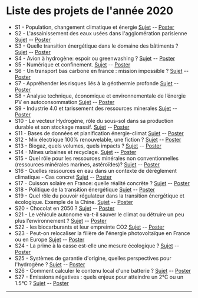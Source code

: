 
# Liste des projets de l'année 2020

- S1 - Population, changement climatique et énergie [Sujet](https://robingirard.github.io/MINES-UE14-miniprojet/Past/2020/Descriptifs/UE142020-S01-Populationetenergie.html) -- [Poster](https://robingirard.github.io/MINES-UE14-miniprojet/Past/2020/Posters/UE142020-S01.pdf)
- S2 - L'assainissement des eaux usées dans l'agglomération parisienne [Sujet](https://robingirard.github.io/MINES-UE14-miniprojet/Past/2020/Descriptifs/UE142020-S02-assainissement_Paris.html) -- [Poster](https://robingirard.github.io/MINES-UE14-miniprojet/Past/2020/Posters/UE142020-S02.pdf)
- S3 - Quelle transition énergétique dans le domaine des bâtiments ? [Sujet](https://robingirard.github.io/MINES-UE14-miniprojet/Past/2020/Descriptifs/UE142020-S03-Transition-Batiment.html) -- [Poster](https://robingirard.github.io/MINES-UE14-miniprojet/Past/2020/Posters/UE142020-S03.pdf)
- S4 - Avion à hydrogène: espoir ou greenwashing ?   [Sujet](https://robingirard.github.io/MINES-UE14-miniprojet/Past/2020/Descriptifs/UE142020-S04-Avion-hydrogene.html) -- [Poster](https://robingirard.github.io/MINES-UE14-miniprojet/Past/2020/Posters/UE142020-S04.pdf)
- S5 - Numérique et confinement. [Sujet](https://robingirard.github.io/MINES-UE14-miniprojet/Past/2020/Descriptifs/UE142020-S05-Numeriqueetconfinement.html) -- [Poster](https://robingirard.github.io/MINES-UE14-miniprojet/Past/2020/Posters/UE142020-S05.pdf)
- S6 - Un transport bas carbone en france : mission impossible ?  [Sujet](https://robingirard.github.io/MINES-UE14-miniprojet/Past/2020/Descriptifs/UE142020-S06-Decarbonisation-Transport.html) -- [Poster](https://robingirard.github.io/MINES-UE14-miniprojet/Past/2020/Posters/UE142020-S06.pdf)
- S7 - Appréhender les risques liés à la géothermie profonde [Sujet](https://robingirard.github.io/MINES-UE14-miniprojet/Past/2020/Descriptifs/UE142020-S07-Risque-Geothermie-Profonde.html) -- [Poster](https://robingirard.github.io/MINES-UE14-miniprojet/Past/2020/Posters/UE142020-S07.pdf)
- S8 - Analyse technique, économique et environnementale de l’énergie PV en autoconsommation
 [Sujet](https://robingirard.github.io/MINES-UE14-miniprojet/Past/2020/Descriptifs/UE142020-S08-PhilippeBlanc.html) -- [Poster](https://robingirard.github.io/MINES-UE14-miniprojet/Past/2020/Posters/UE142020-S08.pdf)
- S9 - Industrie 4.0 et tarissement des ressources minerales [Sujet](https://robingirard.github.io/MINES-UE14-miniprojet/Past/2020/Descriptifs/UE142020-S09-Materiaux-IA.html) -- [Poster](https://robingirard.github.io/MINES-UE14-miniprojet/Past/2020/Posters/UE142020-S09.pdf)
- S10 - Le vecteur Hydrogène, rôle du sous-sol dans sa production durable et son stockage massif.
 [Sujet](https://robingirard.github.io/MINES-UE14-miniprojet/Past/2020/Descriptifs/UE142020-S10-HydrogeneStockage.html) -- [Poster](https://robingirard.github.io/MINES-UE14-miniprojet/Past/2020/Posters/UE142020-S10.pdf)
- S11 - Bases de données et planification énergie-climat [Sujet](https://robingirard.github.io/MINES-UE14-miniprojet/Past/2020/Descriptifs/UE142020-S11-Database-PlanificationEnergie.html) -- [Poster](https://robingirard.github.io/MINES-UE14-miniprojet/Past/2020/Posters/UE142020-S11.pdf)
- S12 - Mix électrique 100% renouvelable, une fiction ? [Sujet](https://robingirard.github.io/MINES-UE14-miniprojet/Past/2020/Descriptifs/UE142020-S12-Mix-100_-renouvelable-AM-RG.html) -- [Poster](https://robingirard.github.io/MINES-UE14-miniprojet/Past/2020/Posters/UE142020-S12.pdf)
- S13 - Biogaz, quels volumes, quels impacts ? [Sujet](https://robingirard.github.io/MINES-UE14-miniprojet/Past/2020/Descriptifs/UE142020-S13-Biogaz.html) -- [Poster](https://robingirard.github.io/MINES-UE14-miniprojet/Past/2020/Posters/UE142020-S13.pdf)
- S14 - Mines urbaines et recyclage. [Sujet](https://robingirard.github.io/MINES-UE14-miniprojet/Past/2020/Descriptifs/UE142020-S14-RecyclageRessourcesMinerales.html) -- [Poster](https://robingirard.github.io/MINES-UE14-miniprojet/Past/2020/Posters/UE142020-S14.pdf)
- S15 - Quel rôle pour les ressources minérales non conventionnelles (ressources minérales marines, astéroïdes)?
 [Sujet](https://robingirard.github.io/MINES-UE14-miniprojet/Past/2020/Descriptifs/UE142020-S15-RessourcesMineralesNonConventionnelles.html) -- [Poster](https://robingirard.github.io/MINES-UE14-miniprojet/Past/2020/Posters/UE142020-S15.pdf)
- S16 - Quelles ressources en eau dans un contexte de dérèglement climatique - Cas concret
 [Sujet](https://robingirard.github.io/MINES-UE14-miniprojet/Past/2020/Descriptifs/UE142020-S16-RessourceenEau.html) -- [Poster](https://robingirard.github.io/MINES-UE14-miniprojet/Past/2020/Posters/UE142020-S16.pdf)
- S17 - Cuisson solaire en France: quelle réalité concrète ?
 [Sujet](https://robingirard.github.io/MINES-UE14-miniprojet/Past/2020/Descriptifs/UE142020-S17-CuissonSolaire.html) -- [Poster](https://robingirard.github.io/MINES-UE14-miniprojet/Past/2020/Posters/UE142020-S17.pdf)
- S18 - Politique de la transition énergétique [Sujet](https://robingirard.github.io/MINES-UE14-miniprojet/Past/2020/Descriptifs/UE142020-S18-Politique.html) -- [Poster](https://robingirard.github.io/MINES-UE14-miniprojet/Past/2020/Posters/UE142020-S18.pdf)
- S19 - Quel rôle du pouvoir régulateur dans la transition énergétique et écologique. Exemple de la Chine.
 [Sujet](https://robingirard.github.io/MINES-UE14-miniprojet/Past/2020/Descriptifs/UE142020-S19-RegulationChine.html) -- [Poster](https://robingirard.github.io/MINES-UE14-miniprojet/Past/2020/Posters/UE142020-S19.pdf)
- S20 - Chocolat en 2050 ? [Sujet](https://robingirard.github.io/MINES-UE14-miniprojet/Past/2020/Descriptifs/UE142020-S20-Chocolat.html) -- [Poster](https://robingirard.github.io/MINES-UE14-miniprojet/Past/2020/Posters/UE142020-S20.pdf)
- S21 - Le véhicule autonome va-t-il sauver le climat ou détruire un peu plus l’environnement ?
 [Sujet](https://robingirard.github.io/MINES-UE14-miniprojet/Past/2020/Descriptifs/UE142020-S21-VehiculeAutonome.html) -- [Poster](https://robingirard.github.io/MINES-UE14-miniprojet/Past/2020/Posters/UE142020-S21.pdf)
- S22 - les biocarburants et leur empreinte CO2 [Sujet](https://robingirard.github.io/MINES-UE14-miniprojet/Past/2020/Descriptifs/UE142020-S22-Biocarburants.html) -- [Poster](https://robingirard.github.io/MINES-UE14-miniprojet/Past/2020/Posters/UE142020-S22.pdf)
- S23 - Peut-on relocaliser la filière de l'énergie photovoltaïque en France ou en Europe [Sujet](https://robingirard.github.io/MINES-UE14-miniprojet/Past/2020/Descriptifs/UE142020-S23-Relocaliser-FillierePV.html) -- [Poster](https://robingirard.github.io/MINES-UE14-miniprojet/Past/2020/Posters/UE142020-S23.pdf)
- S24 - La prime à la casse est-elle une mesure écologique ?  [Sujet](https://robingirard.github.io/MINES-UE14-miniprojet/Past/2020/Descriptifs/UE142020-S24-Primealaconversion.html) -- [Poster](https://robingirard.github.io/MINES-UE14-miniprojet/Past/2020/Posters/UE142020-S24.pdf)
- S25 - Systèmes de garantie d'origine, quelles perspectives pour l'hydrogène ? [Sujet](https://robingirard.github.io/MINES-UE14-miniprojet/Past/2020/Descriptifs/UE142020-S25-GarantieOrigine.html) -- [Poster](https://robingirard.github.io/MINES-UE14-miniprojet/Past/2020/Posters/UE142020-S25.pdf)
- S26 - Comment calculer le contenu local d'une batterie ? [Sujet](https://robingirard.github.io/MINES-UE14-miniprojet/Past/2020/Descriptifs/UE142020-S26-ContenuLocal.html) -- [Poster](https://robingirard.github.io/MINES-UE14-miniprojet/Past/2020/Posters/UE142020-S26.pdf)
- S27 - Emissions négatives : quels enjeux pour atteindre un 2°C ou un 1.5°C ? [Sujet](https://robingirard.github.io/MINES-UE14-miniprojet/Past/2020/Descriptifs/UE142020-S27-NETs.html) -- [Poster](https://robingirard.github.io/MINES-UE14-miniprojet/Past/2020/Posters/UE142020-S27.pdf)

---

